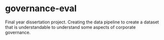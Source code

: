 # governance-eval
Final year dissertation project. Creating the data pipeline to create a dataset that is understandable to understand some aspects of corporate governance.
